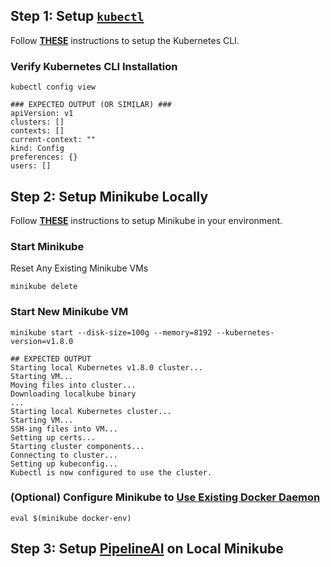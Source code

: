 ## Step 1: Setup [`kubectl`](http://kubernetes.io/docs/user-guide/prereqs/)
Follow [**THESE**](https://kubernetes.io/docs/tasks/tools/install-kubectl/) instructions to setup the Kubernetes CLI.

### Verify Kubernetes CLI Installation
```
kubectl config view

### EXPECTED OUTPUT (OR SIMILAR) ###
apiVersion: v1
clusters: []
contexts: []
current-context: ""
kind: Config
preferences: {}
users: []
```

## Step 2: Setup Minikube Locally
Follow [**THESE**](https://github.com/kubernetes/minikube/releases/) instructions to setup Minikube in your environment.

### Start Minikube
Reset Any Existing Minikube VMs
```
minikube delete
```

### Start New Minikube VM
```
minikube start --disk-size=100g --memory=8192 --kubernetes-version=v1.8.0

## EXPECTED OUTPUT
Starting local Kubernetes v1.8.0 cluster...
Starting VM...
Moving files into cluster...
Downloading localkube binary
...
Starting local Kubernetes cluster...
Starting VM...
SSH-ing files into VM...
Setting up certs...
Starting cluster components...
Connecting to cluster...
Setting up kubeconfig...
Kubectl is now configured to use the cluster.
```

### (Optional) Configure Minikube to [Use Existing Docker Daemon](https://github.com/kubernetes/minikube/blob/master/docs/reusing_the_docker_daemon.md)
```
eval $(minikube docker-env)
```

## Step 3: Setup [PipelineAI](https://github.com/fluxcapacitor/pipeline/wiki/PipelineIO-on-Local-Minikube) on Local Minikube

